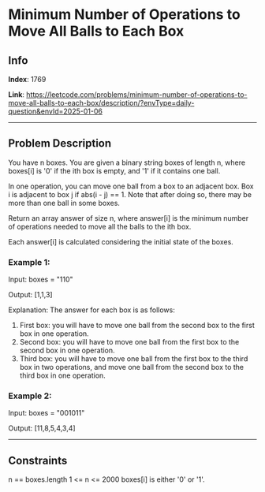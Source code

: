 # Minimum Number of Operations to Move All Balls to Each Box

## Info
**Index**: 1769

**Link**: https://leetcode.com/problems/minimum-number-of-operations-to-move-all-balls-to-each-box/description/?envType=daily-question&envId=2025-01-06

---

## Problem Description
You have n boxes. You are given a binary string boxes of length n, where boxes[i] is '0' if the ith box is empty, and '1' if it contains one ball.

In one operation, you can move one ball from a box to an adjacent box. Box i is adjacent to box j if abs(i - j) == 1. Note that after doing so, there may be more than one ball in some boxes.

Return an array answer of size n, where answer[i] is the minimum number of operations needed to move all the balls to the ith box.

Each answer[i] is calculated considering the initial state of the boxes.

 

### Example 1:

Input: boxes = "110"

Output: [1,1,3]

Explanation: The answer for each box is as follows:
1) First box: you will have to move one ball from the second box to the first box in one operation.
2) Second box: you will have to move one ball from the first box to the second box in one operation.
3) Third box: you will have to move one ball from the first box to the third box in two operations, and move one ball from the second box to the third box in one operation.

### Example 2:

Input: boxes = "001011"

Output: [11,8,5,4,3,4]


---

## Constraints

n == boxes.length
1 <= n <= 2000
boxes[i] is either '0' or '1'.